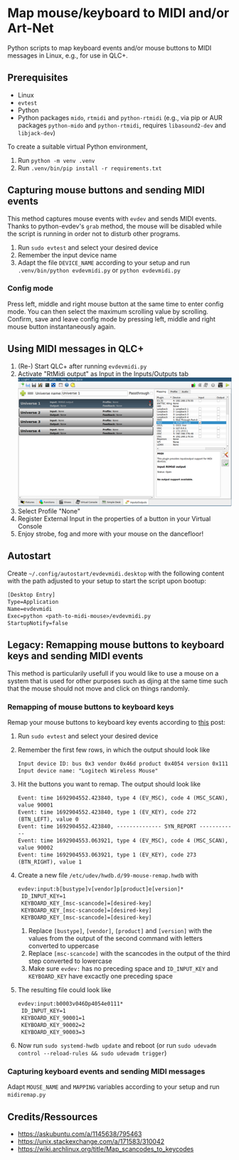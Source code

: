 # Map mouse/keyboard to MIDI and/or Art-Net

Python scripts to map keyboard events and/or mouse buttons to MIDI messages in Linux, e.g., for use in QLC+.

## Prerequisites
- Linux
- `evtest`
- Python
- Python packages `mido`, `rtmidi` and `python-rtmidi` (e.g., via pip or AUR packages `python-mido` and `python-rtmidi`, requires `libasound2-dev` and `libjack-dev`)

To create a suitable virtual Python environment,
1. Run `python -m venv .venv`
1. Run `.venv/bin/pip install -r requirements.txt`

## Capturing mouse buttons and sending MIDI events
This method captures mouse events with `evdev` and sends MIDI events. Thanks to python-evdev's `grab` method, the mouse will be disabled while the script is running in order not to disturb other programs.
1. Run `sudo evtest` and select your desired device
1. Remember the input device name
1. Adapt the file `DEVICE_NAME` according to your setup and run `.venv/bin/python evdevmidi.py` or `python evdevmidi.py`

### Config mode
Press left, middle and right mouse button at the same time to enter config mode. You can then select the maximum scrolling value by scrolling. Confirm, save and leave config mode by pressing left, middle and right mouse button instantaneously again.

## Using MIDI messages in QLC+
1. (Re-) Start QLC+ after running `evdevmidi.py`
1. Activate "RtMidi output" as Input in the Inputs/Outputs tab
![QLC+ MIDI input](docs/qlcp-midi-input.png)
1. Select Profile "None"
1. Register External Input in the properties of a button in your Virtual Console
1. Enjoy strobe, fog and more with your mouse on the dancefloor!

## Autostart
Create `~/.config/autostart/evdevmidi.desktop` with the following content with the path adjusted to your setup to start the script upon bootup:
```
[Desktop Entry]
Type=Application
Name=evdevmidi
Exec=python <path-to-midi-mouse>/evdevmidi.py
StartupNotify=false
```

## Legacy: Remapping mouse buttons to keyboard keys and sending MIDI events
This method is particularily usefull if you would like to use a mouse on a system that is used for other purposes such as djing at the same time such that the mouse should not move and click on things randomly.

### Remapping of mouse buttons to keyboard keys
Remap your mouse buttons to keyboard key events according to [this](https://askubuntu.com/a/1145638/795463) post:
1. Run `sudo evtest` and select your desired device
1. Remember the first few rows, in which the output should look like
    ```
    Input device ID: bus 0x3 vendor 0x46d product 0x4054 version 0x111
    Input device name: "Logitech Wireless Mouse"
    ```
1. Hit the buttons you want to remap. The output should look like
    ```
    Event: time 1692904552.423840, type 4 (EV_MSC), code 4 (MSC_SCAN), value 90001
    Event: time 1692904552.423840, type 1 (EV_KEY), code 272 (BTN_LEFT), value 0
    Event: time 1692904552.423840, -------------- SYN_REPORT ------------
    Event: time 1692904553.063921, type 4 (EV_MSC), code 4 (MSC_SCAN), value 90002
    Event: time 1692904553.063921, type 1 (EV_KEY), code 273 (BTN_RIGHT), value 1
    ```
1. Create a new file `/etc/udev/hwdb.d/99-mouse-remap.hwdb` with

    ```
    evdev:input:b[bustype]v[vendor]p[product]e[version]*
     ID_INPUT_KEY=1
     KEYBOARD_KEY_[msc-scancode]=[desired-key]
     KEYBOARD_KEY_[msc-scancode]=[desired-key]
     KEYBOARD_KEY_[msc-scancode]=[desired-key]
    ```
    1. Replace `[bustype]`, `[vendor]`, `[product]` and `[version]` with the values from the output of the second command with letters converted to uppercase
    1. Replace `[msc-scancode]` with the scancodes in the output of the third step converted to lowercase
    1. Make sure `evdev:` has no preceding space and `ID_INPUT_KEY` and `KEYBOARD_KEY` have excactly one preceding space
1. The resulting file could look like
    ```
    evdev:input:b0003v046Dp4054e0111*
     ID_INPUT_KEY=1
     KEYBOARD_KEY_90001=1
     KEYBOARD_KEY_90002=2
     KEYBOARD_KEY_90003=3
    ```
1. Now run `sudo systemd-hwdb update` and reboot (or run `sudo udevadm control --reload-rules && sudo udevadm trigger`)

### Capturing keyboard events and sending MIDI messages
Adapt `MOUSE_NAME` and `MAPPING` variables according to your setup and run `midiremap.py`

## Credits/Ressources
- https://askubuntu.com/a/1145638/795463
- https://unix.stackexchange.com/a/171583/310042
- https://wiki.archlinux.org/title/Map_scancodes_to_keycodes